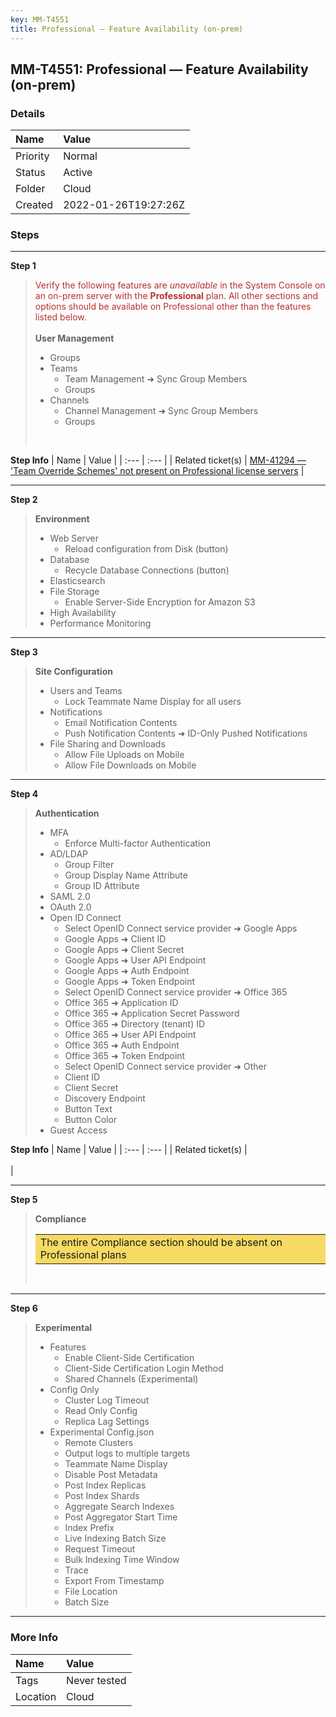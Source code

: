 ```yaml
---
key: MM-T4551
title: Professional — Feature Availability (on-prem)
---
```


## MM-T4551: Professional — Feature Availability (on-prem)

### Details

| Name     | Value                |
| :------- | :------------------- |
| Priority | Normal               |
| Status   | Active               |
| Folder   | Cloud                |
| Created  | 2022-01-26T19:27:26Z |

### Steps

<hr/>

**Step 1**

> <article><span style="color:rgb(184, 49, 47)">Verify the following features are <em>unavailable</em> in the System Console on an on-prem server with the <strong>Professional</strong> plan. All other sections and options should be available on Professional other than the features listed below.</span><br /><br /><strong>User Management</strong><br /><ul><li>Groups</li><li>Teams<ul><li>Team Management ➜ Sync Group Members</li><li>Groups</li></ul></li><li>Channels<ul><li>Channel Management ➜ Sync Group Members</li><li>Groups</li></ul></li></ul><br /></article>

**Step Info**
| Name | Value |
| :--- | :--- |
| Related ticket(s) | <a href="https://mattermost.atlassian.net/browse/MM-41294">MM-41294 — 'Team Override Schemes' not present on Professional license servers</a> |

<hr/>

**Step 2**

> <article><strong>Environment</strong><ul><li>Web Server<ul><li>Reload configuration from Disk (button)</li></ul></li><li>Database<ul><li>Recycle Database Connections (button)</li></ul></li><li>Elasticsearch</li><li>File Storage<ul><li>Enable Server-Side Encryption for Amazon S3</li></ul></li><li>High Availability</li><li>Performance Monitoring</li></ul></article>

<hr/>

**Step 3**

> <article><strong>Site Configuration</strong><ul><li>Users and Teams<ul><li>Lock Teammate Name Display for all users</li></ul></li><li>Notifications<ul><li>Email Notification Contents</li><li>Push Notification Contents ➜ ID-Only Pushed Notifications</li></ul></li><li>File Sharing and Downloads<ul><li>Allow File Uploads on Mobile</li><li>Allow File Downloads on Mobile</li></ul></li></ul></article>

<hr/>

**Step 4**

> <article><strong>Authentication</strong><ul><li>MFA<ul><li>Enforce Multi-factor Authentication</li></ul></li><li>AD/LDAP<ul><li>Group Filter</li><li>Group Display Name Attribute</li><li>Group ID Attribute</li></ul></li><li>SAML 2.0</li><li>OAuth 2.0</li><li>Open ID Connect<ul><li>Select OpenID Connect service provider ➜ Google Apps</li><li>Google Apps ➜ Client ID</li><li>Google Apps ➜ Client Secret</li><li>Google Apps ➜ User API Endpoint</li><li>Google Apps ➜ Auth Endpoint</li><li>Google Apps ➜ Token Endpoint</li><li>Select OpenID Connect service provider ➜ Office 365</li><li>Office 365 ➜ Application ID</li><li>Office 365 ➜ Application Secret Password</li><li>Office 365 ➜ Directory (tenant) ID</li><li>Office 365 ➜ User API Endpoint</li><li>Office 365 ➜ Auth Endpoint</li><li>Office 365 ➜ Token Endpoint</li><li>Select OpenID Connect service provider ➜ Other</li><li>Client ID</li><li>Client Secret</li><li>Discovery Endpoint</li><li>Button Text</li><li>Button Color</li></ul></li><li>Guest Access</li></ul></article>

**Step Info**
| Name | Value |
| :--- | :--- |
| Related ticket(s) | <br /><br /> |

<hr/>

**Step 5**

> <article><strong>Compliance</strong><br /><table style="width:100%"><tbody><tr><td style="width:100%;background-color:rgb(247, 218, 100)">The entire Compliance section should be absent on Professional plans<br /></td></tr></tbody></table><br /></article>

<hr/>

**Step 6**

> <article><strong>Experimental</strong><ul><li>Features<ul><li>Enable Client-Side Certification</li><li>Client-Side Certification Login Method</li><li>Shared Channels (Experimental)</li></ul></li><li>Config Only<ul><li>Cluster Log Timeout</li><li>Read Only Config</li><li>Replica Lag Settings</li></ul></li><li>Experimental Config.json<ul><li>Remote Clusters</li><li>Output logs to multiple targets</li><li>Teammate Name Display</li><li>Disable Post Metadata</li><li>Post Index Replicas</li><li>Post Index Shards</li><li>Aggregate Search Indexes</li><li>Post Aggregator Start Time</li><li>Index Prefix</li><li>Live Indexing Batch Size</li><li>Request Timeout</li><li>Bulk Indexing Time Window</li><li>Trace</li><li>Export From Timestamp</li><li>File Location</li><li>Batch Size</li></ul></li></ul></article>

<hr/>

### More Info

| Name     | Value        |
| :------- | :----------- |
| Tags     | Never tested |
| Location | Cloud        |
